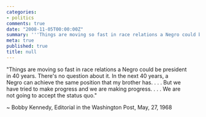 ```yaml
---
categories:
- politics
comments: true
date: "2008-11-05T00:00:00Z"
summary: '''Things are moving so fast in race relations a Negro could be president'
meta: true
published: true
title: null
---
```


"Things are moving so fast in race relations a Negro could be president  
in 40 years. There's no question about it. In the next 40 years, a  
Negro can achieve the same position that my brother has. . . . But we  
have tried to make progress and we are making progress. . . . We are  
not going to accept the status quo."

~ Bobby Kennedy, Editorial in the Washington Post, May, 27, 1968